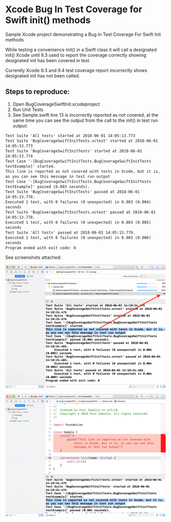 # Xcode Bug In Test Coverage for Swift init() methods

Sample Xcode project demonstrating a Bug In Test Coverage For Swift Init methods

While testing a convenience init() in a Swift class it will call a designated init()
Xcode until 9.3 used to report the coverage correctly showing designated init has been covered in test.

Currently Xcode 9.3 and 9.4 test coverage report incorrectly shows designated init has not been called.

## Steps to reproduce:
  1. Open BugCoverageSwiftInit.xcodeproject
  2. Run Unit Tests
  3. See Sample.swift line 13 is incorrectly reported as not covered, at the same time you can see the output from the call to the init() in test run output:
  
```
Test Suite 'All tests' started at 2018-06-01 14:05:13.773
Test Suite 'BugCoverageSwiftInitTests.xctest' started at 2018-06-01 14:05:13.773
Test Suite 'BugCoverageSwiftInitTests' started at 2018-06-01 14:05:13.774
Test Case '-[BugCoverageSwiftInitTests.BugCoverageSwiftInitTests testExample]' started.
This line is reported as not covered with tests in Xcode, but it is, as you can see this message in test run output
Test Case '-[BugCoverageSwiftInitTests.BugCoverageSwiftInitTests testExample]' passed (0.003 seconds).
Test Suite 'BugCoverageSwiftInitTests' passed at 2018-06-01 14:05:13.778.
Executed 1 test, with 0 failures (0 unexpected) in 0.003 (0.004) seconds
Test Suite 'BugCoverageSwiftInitTests.xctest' passed at 2018-06-01 14:05:13.778.
Executed 1 test, with 0 failures (0 unexpected) in 0.003 (0.005) seconds
Test Suite 'All tests' passed at 2018-06-01 14:05:13.779.
Executed 1 test, with 0 failures (0 unexpected) in 0.003 (0.006) seconds
Program ended with exit code: 0
```

See screenshots attached:

![Coverage Report Summary](https://github.com/paulz/XcodeBugInTestCoverageForSwiftInit/blob/master/BugCoverageSwiftInitTests/coverage-summary.png)

![Line Coverage in Source](https://github.com/paulz/XcodeBugInTestCoverageForSwiftInit/blob/master/BugCoverageSwiftInitTests/coverage-source-lines-in-red.png)

